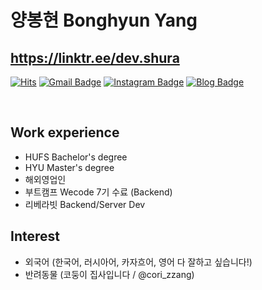 # 양봉현 Bonghyun Yang

## https://linktr.ee/dev.shura


[![Hits](https://hits.seeyoufarm.com/api/count/incr/badge.svg?url=https%3A%2F%2Fgithub.com%2Fbonghyunyang%2Fhit-counter&count_bg=%2379C83D&title_bg=%23555555&icon=&icon_color=%23E7E7E7&title=hits&edge_flat=false)](https://hits.seeyoufarm.com)
[![Gmail Badge](https://img.shields.io/badge/Gmail-d14836?style=flat-square&logo=Gmail&logoColor=white&link=mailto:bonghyunyang2@gmail.com)](mailto:bonghyunyang2@gmail.com)
[![Instagram Badge](https://img.shields.io/badge/-Instagram-dd2a7b?style=flat-square&logo=instagram&logoColor=white&link=https://www.instagram.com/dev.shura/)](https://www.instagram.com/dev_shura/) 
[![Blog Badge](http://img.shields.io/badge/-Blog-brightgreen?style=flat-square&logo=FF5722&link=http://arslan-0909.tistory.com/)](http://arslan-0909.tistory.com/)

<br>

## Work experience 
- HUFS Bachelor's degree
- HYU Master's degree
- 해외영업인
- 부트캠프 Wecode 7기 수료 (Backend)
- 리베라빗 Backend/Server Dev

## Interest
- 외국어 (한국어, 러시아어, 카자흐어, 영어 다 잘하고 싶습니다!)
- 반려동물 (코둥이 집사입니다 / @cori_zzang)
